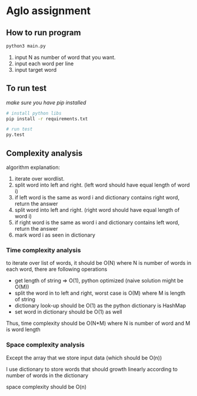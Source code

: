 # Aglo assignment

## How to run program 
```bash
python3 main.py
```

1. input N as number of word that you want.
2. input each word per line
3. input target word

## To run test
*make sure you have pip installed*
```bash
# install python libs
pip install -r requirements.txt

# run test
py.test 
```

## Complexity analysis

algorithm explanation: 
1. iterate over wordlist.
2. split word into left and right. (left word should have equal length of word i)
3. if left word is the same as word i and dictionary contains right word, return the answer
4. split word into left and right. (right word should have equal length of word i)
5. if right word is the same as word i and dictionary contains left word, return the answer
6. mark word i as seen in dictionary

### Time complexity analysis
to iterate over list of words, it should be O(N) where N is number of words
in each word, there are following operations
- get length of string => O(1), python optimized (naive solution might be O(M))
- split the word in to left and right, worst case is O(M) where M is length of string
- dictionary look-up should be O(1) as the python dictionary is HashMap
- set word in dictionary should be O(1) as well

Thus, time complexity should be O(N*M) where N is number of word and M is word length
### Space complexity analysis
Except the array that we store input data (which should be O(n))

I use dictionary to store words that should growth linearly according to number of words in the dictionary

space complexity should be O(n)